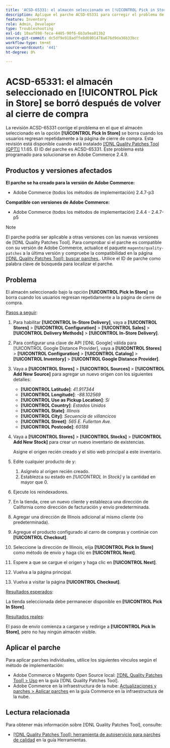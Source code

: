 ```yaml
---
title: 'ACSD-65331: el almacén seleccionado en [!UICONTROL Pick in Store] se borró después de volver al cierre de compra'
description: Aplique el parche ACSD-65331 para corregir el problema de Adobe Commerce en el que la opción [!UICONTROL Pick In Store] de la tienda seleccionada se borra cuando los usuarios regresan repetidamente a la página de cierre de compra.
feature: Inventory
role: Admin, Developer
type: Troubleshooting
exl-id: 10aaf898-feca-4485-90f6-6b3a9ea013b2
source-git-commit: dc5df9e918adffe8d6901478a676d9da36b33bcc
workflow-type: tm+mt
source-wordcount: '441'
ht-degree: 0%

---
```


# ACSD-65331: el almacén seleccionado en **[!UICONTROL Pick in Store]** se borró después de volver al cierre de compra

La revisión ACSD-65331 corrige el problema en el que el almacén seleccionado en la opción **[!UICONTROL Pick In Store]** se borra cuando los usuarios regresan repetidamente a la página de cierre de compra. Esta revisión está disponible cuando está instalado [[!DNL Quality Patches Tool (QPT)]](/help/tools/quality-patches-tool/quality-patches-tool-to-self-serve-quality-patches.md) 1.1.65. El ID del parche es ACSD-65331. Este problema está programado para solucionarse en Adobe Commerce 2.4.9.

## Productos y versiones afectados

**El parche se ha creado para la versión de Adobe Commerce:**

* Adobe Commerce (todos los métodos de implementación) 2.4.7-p3

**Compatible con versiones de Adobe Commerce:**

* Adobe Commerce (todos los métodos de implementación) 2.4.4 - 2.4.7-p5

>[!NOTE]
>
>El parche podría ser aplicable a otras versiones con las nuevas versiones de [!DNL Quality Patches Tool]. Para comprobar si el parche es compatible con su versión de Adobe Commerce, actualice el paquete `magento/quality-patches` a la última versión y compruebe la compatibilidad en la página [[!DNL Quality Patches Tool]: buscar parches ](https://experienceleague.adobe.com/tools/commerce-quality-patches/index.html?lang=es). Utilice el ID de parche como palabra clave de búsqueda para localizar el parche.

## Problema

El almacén seleccionado bajo la opción **[!UICONTROL Pick In Store]** se borra cuando los usuarios regresan repetidamente a la página de cierre de compra.

<u>Pasos a seguir</u>:

1. Para habilitar **[!UICONTROL In-Store Delivery]**, vaya a **[!UICONTROL Stores]** > **[!UICONTROL Configuration]** > **[!UICONTROL Sales]** > **[!UICONTROL Delivery Methods]** > **[!UICONTROL In-Store Delivery]**.
1. Para configurar una clave de API [!DNL Google] válida para [!UICONTROL Google Distance Provider], vaya a **[!UICONTROL Stores]** > **[!UICONTROL Configuration]** > **[!UICONTROL Catalog]** > **[!UICONTROL Inventory]** > **[!UICONTROL Google Distance Provider]**.
1. Vaya a **[!UICONTROL Stores]** > **[!UICONTROL Sources]** > **[!UICONTROL Add New Source]** para agregar un nuevo origen con los siguientes detalles:

   * **[!UICONTROL Latitude]**: *41.917344*
   * **[!UICONTROL Longitude]**: *-88.102569*
   * **[!UICONTROL Use as Pickup Location]**: *Sí*
   * **[!UICONTROL Country]**: *Estados Unidos*
   * **[!UICONTROL State]**: *Illinois*
   * **[!UICONTROL City]**: *Secuencia de villancicos*
   * **[!UICONTROL Street]**: *565 E. Fullerton Ave.*
   * **[!UICONTROL Postcode]**: *60188*

1. Vaya a **[!UICONTROL Stores]** > **[!UICONTROL Stocks]** > **[!UICONTROL Add New Stock]** para crear un nuevo inventario de existencias.

   Asigne el origen recién creado y el sitio web principal a este inventario.
1. Edite cualquier producto de y:

   1. Asígnelo al origen recién creado.
   1. Establezca su estado en *[!UICONTROL In Stock]* y la cantidad en mayor que 0.

1. Ejecute los reindexadores.
1. En la tienda, cree un nuevo cliente y establezca una dirección de California como dirección de facturación y envío predeterminada.
1. Agregar una dirección de Illinois adicional al mismo cliente (no predeterminada).
1. Agregue el producto configurado al carro de compras y continúe con **[!UICONTROL Checkout]**.
1. Seleccione la dirección de Illinois, elija **[!UICONTROL Pick In Store]** como método de envío y haga clic en **[!UICONTROL Next]**.
1. Espere a que se cargue el origen y haga clic en **[!UICONTROL Next]**.
1. Vuelva a la página principal.
1. Vuelva a visitar la página **[!UICONTROL Checkout]**.

<u>Resultados esperados</u>:

La tienda seleccionada debe permanecer disponible en **[!UICONTROL Pick In Store]**.

<u>Resultados reales</u>:

El paso de envío comienza a cargarse y redirige a **[!UICONTROL Pick In Store]**, pero no hay ningún almacén visible.

## Aplicar el parche

Para aplicar parches individuales, utilice los siguientes vínculos según el método de implementación:

* Adobe Commerce o Magento Open Source local: [[!DNL Quality Patches Tool] > Uso](/help/tools/quality-patches-tool/usage.md) en la guía [!DNL Quality Patches Tool].
* Adobe Commerce en la infraestructura de la nube: [Actualizaciones y parches > Aplicar parches](https://experienceleague.adobe.com/docs/commerce-cloud-service/user-guide/develop/upgrade/apply-patches.html?lang=es) en la guía Commerce en la infraestructura de la nube.

## Lectura relacionada

Para obtener más información sobre [!DNL Quality Patches Tool], consulte:

* [[!DNL Quality Patches Tool]: herramienta de autoservicio para parches de calidad](/help/tools/quality-patches-tool/quality-patches-tool-to-self-serve-quality-patches.md) en la guía Herramientas.
